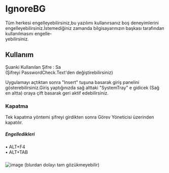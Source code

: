 # IgnoreBG

  Tüm herkesi engelleyebilirsiniz,bu yazılımı kullanırsanız
boş deneyimlerini engelleyebilirsiniz.İstemediğiniz zamanda
bilgisayarınızın başkası tarafından kullanılmasını engelle-       
yebilirsiniz.

## Kullanım

Şuanki Kullanılan Şifre : Sa       
(Şifreyi PasswordCheck.Text'den değiştirebilirsiniz)          

Uygulamayı açtıktan sonra "Insert" tuşuna basarak
giriş panelini gösterebilirsiniz.Giriş yaptığınızda
sağ alttaki "SystemTray" e gidicek (Sağ en altta)
oraya çift basarak geri aktif edebilirsiniz. 

### Kapatma

Tek kapatma yöntemi şifreyi girdikten sonra Görev Yöneticisi üzerinden kapatılır.                                     

##### Engelledikleri

• ALT+F4                                                              
• ALT+TAB                                                       

#####

![image](https://user-images.githubusercontent.com/81483108/202861020-c119ead0-5a07-491b-b917-a45a7b7eee25.png)
(blurdan dolayı tam gözükmeyebilir)
